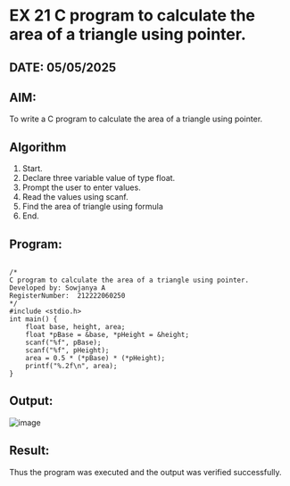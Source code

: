 # EX 21 C program to calculate the area of a triangle using pointer.
## DATE: 05/05/2025
## AIM:
To write a C program to calculate the area of a triangle using pointer.

## Algorithm
   
1. Start. 
2. Declare three variable value of type float. 
3. Prompt the user to enter  values. 
4. Read the values using scanf. 
5. Find the area of triangle using formula 
6. End.
   
## Program:
```

/*
C program to calculate the area of a triangle using pointer.
Developed by: Sowjanya A
RegisterNumber:  212222060250
*/
#include <stdio.h> 
int main() { 
    float base, height, area; 
    float *pBase = &base, *pHeight = &height; 
    scanf("%f", pBase); 
    scanf("%f", pHeight); 
    area = 0.5 * (*pBase) * (*pHeight); 
    printf("%.2f\n", area); 
}
```

## Output:

![image](https://github.com/user-attachments/assets/b8ed7636-b8b1-407a-8737-0fc70ccf01b5)

## Result:
Thus the program was executed and the output was verified successfully.
